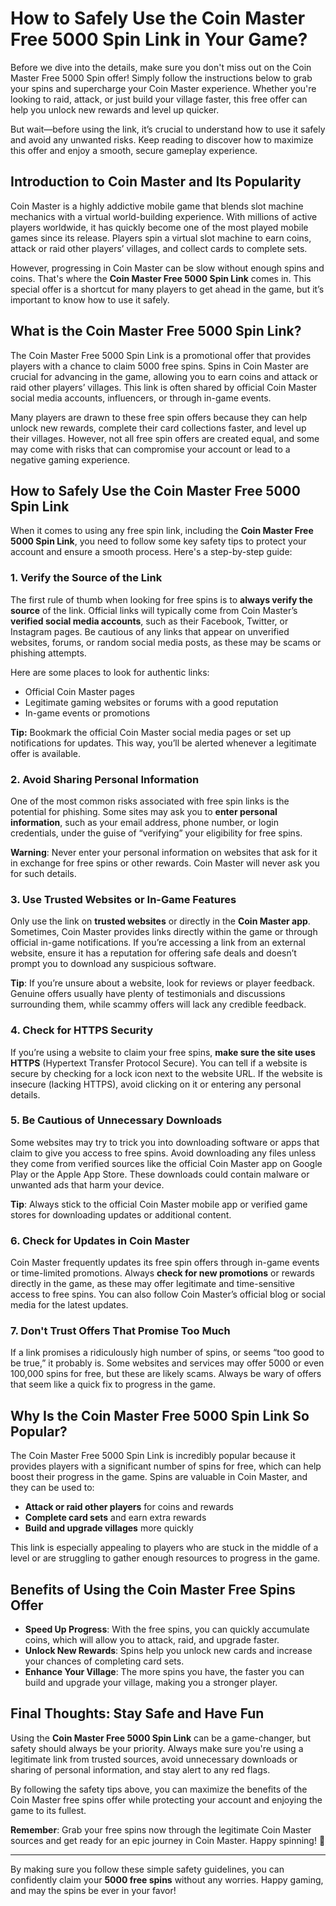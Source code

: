 # How to Safely Use the Coin Master Free 5000 Spin Link in Your Game?

Before we dive into the details, make sure you don't miss out on the Coin Master Free 5000 Spin offer! Simply follow the instructions below to grab your spins and supercharge your Coin Master experience. Whether you're looking to raid, attack, or just build your village faster, this free offer can help you unlock new rewards and level up quicker. 

But wait—before using the link, it’s crucial to understand how to use it safely and avoid any unwanted risks. Keep reading to discover how to maximize this offer and enjoy a smooth, secure gameplay experience.

## Introduction to Coin Master and Its Popularity

Coin Master is a highly addictive mobile game that blends slot machine mechanics with a virtual world-building experience. With millions of active players worldwide, it has quickly become one of the most played mobile games since its release. Players spin a virtual slot machine to earn coins, attack or raid other players’ villages, and collect cards to complete sets.

However, progressing in Coin Master can be slow without enough spins and coins. That's where the **Coin Master Free 5000 Spin Link** comes in. This special offer is a shortcut for many players to get ahead in the game, but it’s important to know how to use it safely.

## What is the Coin Master Free 5000 Spin Link?

The Coin Master Free 5000 Spin Link is a promotional offer that provides players with a chance to claim 5000 free spins. Spins in Coin Master are crucial for advancing in the game, allowing you to earn coins and attack or raid other players’ villages. This link is often shared by official Coin Master social media accounts, influencers, or through in-game events.

Many players are drawn to these free spin offers because they can help unlock new rewards, complete their card collections faster, and level up their villages. However, not all free spin offers are created equal, and some may come with risks that can compromise your account or lead to a negative gaming experience.

## How to Safely Use the Coin Master Free 5000 Spin Link

When it comes to using any free spin link, including the **Coin Master Free 5000 Spin Link**, you need to follow some key safety tips to protect your account and ensure a smooth process. Here's a step-by-step guide:

### 1. **Verify the Source of the Link**

The first rule of thumb when looking for free spins is to **always verify the source** of the link. Official links will typically come from Coin Master’s **verified social media accounts**, such as their Facebook, Twitter, or Instagram pages. Be cautious of any links that appear on unverified websites, forums, or random social media posts, as these may be scams or phishing attempts.

Here are some places to look for authentic links:
- Official Coin Master pages
- Legitimate gaming websites or forums with a good reputation
- In-game events or promotions

**Tip:** Bookmark the official Coin Master social media pages or set up notifications for updates. This way, you’ll be alerted whenever a legitimate offer is available.

### 2. **Avoid Sharing Personal Information**

One of the most common risks associated with free spin links is the potential for phishing. Some sites may ask you to **enter personal information**, such as your email address, phone number, or login credentials, under the guise of “verifying” your eligibility for free spins. 

**Warning**: Never enter your personal information on websites that ask for it in exchange for free spins or other rewards. Coin Master will never ask you for such details.

### 3. **Use Trusted Websites or In-Game Features**

Only use the link on **trusted websites** or directly in the **Coin Master app**. Sometimes, Coin Master provides links directly within the game or through official in-game notifications. If you’re accessing a link from an external website, ensure it has a reputation for offering safe deals and doesn’t prompt you to download any suspicious software.

**Tip**: If you’re unsure about a website, look for reviews or player feedback. Genuine offers usually have plenty of testimonials and discussions surrounding them, while scammy offers will lack any credible feedback.

### 4. **Check for HTTPS Security**

If you’re using a website to claim your free spins, **make sure the site uses HTTPS** (Hypertext Transfer Protocol Secure). You can tell if a website is secure by checking for a lock icon next to the website URL. If the website is insecure (lacking HTTPS), avoid clicking on it or entering any personal details.

### 5. **Be Cautious of Unnecessary Downloads**

Some websites may try to trick you into downloading software or apps that claim to give you access to free spins. Avoid downloading any files unless they come from verified sources like the official Coin Master app on Google Play or the Apple App Store. These downloads could contain malware or unwanted ads that harm your device.

**Tip**: Always stick to the official Coin Master mobile app or verified game stores for downloading updates or additional content.

### 6. **Check for Updates in Coin Master**

Coin Master frequently updates its free spin offers through in-game events or time-limited promotions. Always **check for new promotions** or rewards directly in the game, as these may offer legitimate and time-sensitive access to free spins. You can also follow Coin Master’s official blog or social media for the latest updates.

### 7. **Don't Trust Offers That Promise Too Much**

If a link promises a ridiculously high number of spins, or seems “too good to be true,” it probably is. Some websites and services may offer 5000 or even 100,000 spins for free, but these are likely scams. Always be wary of offers that seem like a quick fix to progress in the game.

## Why Is the Coin Master Free 5000 Spin Link So Popular?

The Coin Master Free 5000 Spin Link is incredibly popular because it provides players with a significant number of spins for free, which can help boost their progress in the game. Spins are valuable in Coin Master, and they can be used to:
- **Attack or raid other players** for coins and rewards
- **Complete card sets** and earn extra rewards
- **Build and upgrade villages** more quickly

This link is especially appealing to players who are stuck in the middle of a level or are struggling to gather enough resources to progress in the game.

## Benefits of Using the Coin Master Free Spins Offer

- **Speed Up Progress**: With the free spins, you can quickly accumulate coins, which will allow you to attack, raid, and upgrade faster.
- **Unlock New Rewards**: Spins help you unlock new cards and increase your chances of completing card sets.
- **Enhance Your Village**: The more spins you have, the faster you can build and upgrade your village, making you a stronger player.

## Final Thoughts: Stay Safe and Have Fun

Using the **Coin Master Free 5000 Spin Link** can be a game-changer, but safety should always be your priority. Always make sure you're using a legitimate link from trusted sources, avoid unnecessary downloads or sharing of personal information, and stay alert to any red flags.

By following the safety tips above, you can maximize the benefits of the Coin Master free spins offer while protecting your account and enjoying the game to its fullest.

**Remember**: Grab your free spins now through the legitimate Coin Master sources and get ready for an epic journey in Coin Master. Happy spinning! 🎰

---

By making sure you follow these simple safety guidelines, you can confidently claim your **5000 free spins** without any worries. Happy gaming, and may the spins be ever in your favor!
